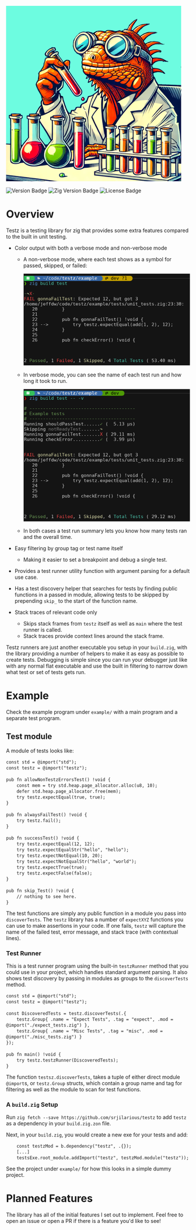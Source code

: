 
![Testz Logo](images/testz.png)


![Version Badge](https://img.shields.io/badge/Version-1.0.0-brightgreen)
![Zig Version Badge](https://img.shields.io/badge/Zig%20Version-0.15.1-%23f7a41d?logo=zig)
![License Badge](https://img.shields.io/badge/License-MIT-blue)

# Overview

Testz is a testing library for zig that provides some extra features compared to the built in unit testing.

- Color output with both a verbose mode and non-verbose mode
  - A non-verbose mode, where each test shows as a symbol for passed, skipped, or failed:
    
    ![non-verbose output](images/non_verbose_output.png)

  - In verbose mode, you can see the name of each test run and how long it took to run.

    ![Failing test example, verbose output](images/verbose_output.png)

  - In both cases a test run summary lets you know how many tests ran and the overall time.

- Easy filtering by group tag or test name itself
  - Making it easier to set a breakpoint and debug a single test.

- Provides a test runner utility function with argument parsing for a default use case.

- Has a test discovery helper that searches for tests by finding public functions in a passed in module, allowing tests to be skipped by prepending `skip_` to the start of the function name.

- Stack traces of relevant code only 
  - Skips stack frames from `testz` itself as well as `main` where the test runner is called.
  - Stack traces provide context lines around the stack frame.


Testz runners are just another executable you setup in your `build.zig`, with the library providing a number of helpers to make it as easy as possible to create tests.  Debugging is simple since you can run your debugger just like with any normal flat executable and use the built in filtering to narrow down what test or set of tests gets run.

# Example

Check the example program under `example/` with a main program and a separate test program. 

## Test module

A module of tests looks like:

```zig
const std = @import("std");
const testz = @import("testz");

pub fn allowNonTestzErrorsTest() !void {
    const mem = try std.heap.page_allocator.alloc(u8, 10);
    defer std.heap.page_allocator.free(mem);
    try testz.expectEqual(true, true);
}

pub fn alwaysFailTest() !void {
    try testz.fail();
}

pub fn successTest() !void {
    try testz.expectEqual(12, 12);
    try testz.expectEqualStr("hello", "hello");
    try testz.expectNotEqual(10, 20);
    try testz.expectNotEqualStr("hello", "world");
    try testz.expectTrue(true);
    try testz.expectFalse(false);
}

pub fn skip_Test() !void {
    // nothing to see here.
}
```

The test functions are simply any public function in a module you pass into `discoverTests`.  The `testz` library has a number of `expectXYZ` functions you can use to make assertions in your code.  If one fails, `testz` will capture the name of the failed test, error message, and stack trace (with contextual lines).

### Test Runner 

This is a test runner program using the built-in `testzRunner` method that you could use in your project, which handles standard argument parsing.  It also shows test discovery by passing in modules as groups to the `discoverTests` method.

```tests/main.zig
const std = @import("std");
const testz = @import("testz");

const DiscoveredTests = testz.discoverTests(.{ 
    testz.Group{ .name = "Expect Tests", .tag = "expect", .mod = @import("./expect_tests.zig") }, 
    testz.Group{ .name = "Misc Tests", .tag = "misc", .mod = @import("./misc_tests.zig") } 
});

pub fn main() !void {
    try testz.testzRunner(DiscoveredTests);
}
```

The function `testsz.discoverTests`, takes a tuple of either direct module `@import`s, or `testz.Group` structs, which contain a group name and tag for filtering as well as the module to scan for test functions.

### A `build.zig` Setup

Run `zig fetch --save https://github.com/srjilarious/testz` to add `testz` as a dependency in your `build.zig.zon` file.

Next, in your `build.zig`, you would create a new exe for your tests and add:

```zig
    const testzMod = b.dependency("testz", .{});
    [...]
    testsExe.root_module.addImport("testz", testzMod.module("testz"));
```
See the project under `example/` for how this looks in a simple dummy project.

# Planned Features

The library has all of the initial features I set out to implement.  Feel free to open an issue or open a PR if there is a feature you'd like to see!


